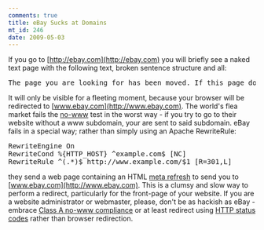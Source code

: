 ```yaml
--- 
comments: true
title: eBay Sucks at Domains
mt_id: 246
date: 2009-05-03
---
```

If you go to [http://ebay.com](http://ebay.com) you will briefly see a naked text page with the following text, broken sentence structure and all:

<pre>
The page you are looking for has been moved. If this page does not redirect you in 10 Secs,lease click here.
</pre>

It will only be visible for a fleeting moment, because your browser will be redirected to [www.ebay.com](http://www.ebay.com).  The world's flea market fails the [no-www](http://no-www.org/faq.php) test in the worst way - if you try to go to their website without a www subdomain, your are sent to said subdomain.  eBay fails in a special way; rather than simply using an Apache RewriteRule:

<pre class="brush: bash;">
RewriteEngine On
RewriteCond %{HTTP_HOST} ^example.com$ [NC]
RewriteRule ^(.*)$ http://www.example.com/$1 [R=301,L]
</pre>

they send a web page containing an HTML [meta refresh](http://en.wikipedia.org/wiki/Meta_refresh) to send you to [www.ebay.com](http://www.ebay.com).  This is a clumsy and slow way to perform a redirect, particularly for the front-page of your website.  If you are a website administrator or webmaster, please, don't be as hackish as eBay - embrace [Class A no-www compliance](http://no-www.org/faq.php) or at least redirect using [HTTP status codes](http://en.wikipedia.org/wiki/List_of_HTTP_status_codes#3xx_Redirection) rather than browser redirection.

